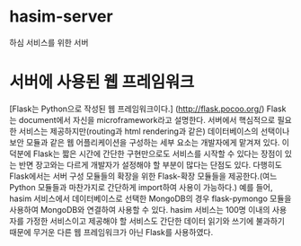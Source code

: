 # hasim-server
하심 서비스를 위한 서버

서버에 사용된 웹 프레임워크
==============================

[Flask는 Python으로 작성된 웹 프레임워크이다.] (http://flask.pocoo.org/) Flask는 document에서 자신을 microframework라고 설명한다. 서버에서 핵심적으로 필요한 서비스는 제공하지만(routing과 html rendering과 같은) 데이터베이스의 선택이나 보안 모듈과 같은 웹 어플리케이션을 구성하는 세부 요소는 개발자에게 맡겨져 있다. 이 덕분에 Flask는 짧은 시간에 간단한 구현만으로도 서비스를 시작할 수 있다는 장점이 있는 반면 장고와는 다르게 개발자가 설정해야 할 부분이 많다는 단점도 있다. 다행히도 Flask에서는 서버 구성 모듈들의 확장을 위한 Flask-확장 모듈들을 제공한다.(여느 Python 모듈들과 마찬가지로 간단하게 import하여 사용이 가능하다.) 예를 들어, hasim 서비스에서 데이터베이스로 선택한 MongoDB의 경우 flask-pymongo 모듈을 사용하여 MongoDB와 연결하여 사용할 수 있다. hasim 서비스는 100명 이내의 사용자를 가정한 서비스이고 제공해야 할 서비스도 간단한 데이터 읽기와 쓰기에 불과하기 때문에 무거운 다른 웹 프레임워크가 아닌 Flask를 사용하였다.
